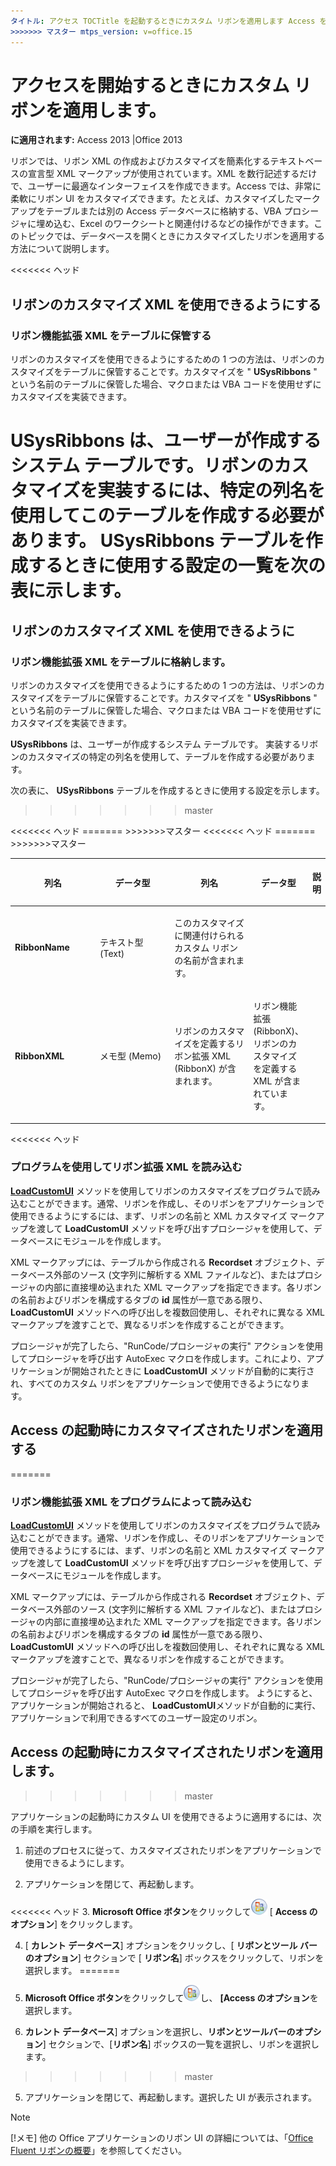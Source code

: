 ```yaml
---
タイトル: アクセス TOCTitle を起動するときにカスタム リボンを適用します Access を起動するときにカスタム リボンを適用 <<<<<<< ヘッド ms:assetid: 9e8ddf95-35aa-4e57-8422-d770da14711e ms:mtpsurl: https://msdn.microsoft.com/library/Ff198313(v=office.15) ms:contentKeyID: 48546659 ms.date: 09/18/。2015 === 説明: Access 2013 でデータベースを開くときにカスタマイズされたリボンを適用する方法です。 ms:assetid: 9e8ddf95-35aa-4e57-8422-d770da14711e ms:mtpsurl: https://msdn.microsoft.com/library/Ff198313(v=office.15) ms:contentKeyID: 48546659 ms.date: 2018/10/16
>>>>>>> マスター mtps_version: v=office.15
---
```


# <a name="apply-a-custom-ribbon-when-starting-access"></a>アクセスを開始するときにカスタム リボンを適用します。

**に適用されます:** Access 2013 |Office 2013

リボンでは、リボン XML の作成およびカスタマイズを簡素化するテキストベースの宣言型 XML マークアップが使用されています。XML を数行記述するだけで、ユーザーに最適なインターフェイスを作成できます。Access では、非常に柔軟にリボン UI をカスタマイズできます。たとえば、カスタマイズしたマークアップをテーブルまたは別の Access データベースに格納する、VBA プロシージャに埋め込む、Excel のワークシートと関連付けるなどの操作ができます。このトピックでは、データベースを開くときにカスタマイズしたリボンを適用する方法について説明します。

<<<<<<< ヘッド
## <a name="making-the-ribbon-customization-xml-available"></a>リボンのカスタマイズ XML を使用できるようにする

### <a name="storing-ribbon-extensibility-xml-in-a-table"></a>リボン機能拡張 XML をテーブルに保管する

リボンのカスタマイズを使用できるようにするための 1 つの方法は、リボンのカスタマイズをテーブルに保管することです。カスタマイズを " **USysRibbons** " という名前のテーブルに保管した場合、マクロまたは VBA コードを使用せずにカスタマイズを実装できます。

**USysRibbons** は、ユーザーが作成するシステム テーブルです。リボンのカスタマイズを実装するには、特定の列名を使用してこのテーブルを作成する必要があります。 **USysRibbons** テーブルを作成するときに使用する設定の一覧を次の表に示します。
=======
## <a name="make-the-ribbon-customization-xml-available"></a>リボンのカスタマイズ XML を使用できるように

### <a name="store-ribbon-extensibility-xml-in-a-table"></a>リボン機能拡張 XML をテーブルに格納します。

リボンのカスタマイズを使用できるようにするための 1 つの方法は、リボンのカスタマイズをテーブルに保管することです。カスタマイズを " **USysRibbons** " という名前のテーブルに保管した場合、マクロまたは VBA コードを使用せずにカスタマイズを実装できます。

**USysRibbons** は、ユーザーが作成するシステム テーブルです。 実装するリボンのカスタマイズの特定の列名を使用して、テーブルを作成する必要があります。 

次の表に、 **USysRibbons** テーブルを作成するときに使用する設定を示します。
>>>>>>> master

<table>
<colgroup>
<col style="width: 33%" />
<col style="width: 33%" />
<col style="width: 33%" />
</colgroup>
<thead>
<tr class="header">
<<<<<<< ヘッド
<th><p>列名</p></th>
<th><p>データ型</p></th>
=======
<th><p>列名</p></th>
<th><p>データ型</p></th>
>>>>>>>マスター
<th><p>説明</p></th>
</tr>
</thead>
<tbody>
<tr class="odd">
<td><p><strong>RibbonName</strong></p></td>
<td><p>テキスト型 (Text)</p></td>
<td><p>このカスタマイズに関連付けられるカスタム リボンの名前が含まれます。</p></td>
</tr>
<tr class="even">
<td><p><strong>RibbonXML</strong></p></td>
<td><p>メモ型 (Memo)</p></td>
<<<<<<< ヘッド
<td><p>リボンのカスタマイズを定義するリボン拡張 XML (RibbonX) が含まれます。</p></td>
=======
<td><p>リボン機能拡張 (RibbonX)、リボンのカスタマイズを定義する XML が含まれています。</p></td>
>>>>>>>マスター
</tr>
</tbody>
</table>


<<<<<<< ヘッド
### <a name="loading-ribbon-extensibility-xml-programmatically"></a>プログラムを使用してリボン拡張 XML を読み込む

**[LoadCustomUI](https://msdn.microsoft.com/library/ff194416\(v=office.15\))** メソッドを使用してリボンのカスタマイズをプログラムで読み込むことができます。通常、リボンを作成し、そのリボンをアプリケーションで使用できるようにするには、まず、リボンの名前と XML カスタマイズ マークアップを渡して **LoadCustomUI** メソッドを呼び出すプロシージャを使用して、データベースにモジュールを作成します。

XML マークアップには、テーブルから作成される **Recordset** オブジェクト、データベース外部のソース (文字列に解析する XML ファイルなど)、またはプロシージャの内部に直接埋め込まれた XML マークアップを指定できます。各リボンの名前およびリボンを構成するタブの **id** 属性が一意である限り、 **LoadCustomUI** メソッドへの呼び出しを複数回使用し、それぞれに異なる XML マークアップを渡すことで、異なるリボンを作成することができます。

プロシージャが完了したら、"RunCode/プロシージャの実行" アクションを使用してプロシージャを呼び出す AutoExec マクロを作成します。これにより、アプリケーションが開始されたときに **LoadCustomUI** メソッドが自動的に実行され、すべてのカスタム リボンをアプリケーションで使用できるようになります。

## <a name="applying-customized-ribbons-when-access-starts"></a>Access の起動時にカスタマイズされたリボンを適用する
=======
### <a name="load-ribbon-extensibility-xml-programmatically"></a>リボン機能拡張 XML をプログラムによって読み込む

**[LoadCustomUI](https://docs.microsoft.com/office/vba/api/Access.Application.LoadCustomUI)** メソッドを使用してリボンのカスタマイズをプログラムで読み込むことができます。通常、リボンを作成し、そのリボンをアプリケーションで使用できるようにするには、まず、リボンの名前と XML カスタマイズ マークアップを渡して **LoadCustomUI** メソッドを呼び出すプロシージャを使用して、データベースにモジュールを作成します。

XML マークアップには、テーブルから作成される **Recordset** オブジェクト、データベース外部のソース (文字列に解析する XML ファイルなど)、またはプロシージャの内部に直接埋め込まれた XML マークアップを指定できます。各リボンの名前およびリボンを構成するタブの **id** 属性が一意である限り、 **LoadCustomUI** メソッドへの呼び出しを複数回使用し、それぞれに異なる XML マークアップを渡すことで、異なるリボンを作成することができます。

プロシージャが完了したら、"RunCode/プロシージャの実行" アクションを使用してプロシージャを呼び出す AutoExec マクロを作成します。 ようにすると、アプリケーションが開始されると、 **LoadCustomUI**メソッドが自動的に実行、アプリケーションで利用できるすべてのユーザー設定のリボン。

## <a name="apply-customized-ribbons-when-access-starts"></a>Access の起動時にカスタマイズされたリボンを適用します。
>>>>>>> master

アプリケーションの起動時にカスタム UI を使用できるように適用するには、次の手順を実行します。

1.  前述のプロセスに従って、カスタマイズされたリボンをアプリケーションで使用できるようにします。

2.  アプリケーションを閉じて、再起動します。

<<<<<<< ヘッド
3.  **Microsoft Office ボタン**をクリックして![O12FileMenuButton\_ZA10077102](media/access-file-menu-button.gif "O12FileMenuButton_ZA10077102") [ **Access のオプション**] をクリックします。

4.  [ **カレント データベース**] オプションをクリックし、[ **リボンとツール バーのオプション**] セクションで [ **リボン名**] ボックスをクリックして、リボンを選択します。
=======
3.  **Microsoft Office ボタン**をクリックして![O12FileMenuButton\_ZA10077102](media/access-file-menu-button.gif "O12FileMenuButton_ZA10077102")し、 **[Access のオプション**を選択します。

4.  **カレント データベース**] オプションを選択し、**リボンとツールバーのオプション**] セクションで、[**リボン名**] ボックスの一覧を選択し、リボンを選択します。
>>>>>>> master

5.  アプリケーションを閉じて、再起動します。選択した UI が表示されます。

> [!NOTE]
> [!メモ] 他の Office アプリケーションのリボン UI の詳細については、「[Office Fluent リボンの概要](https://docs.microsoft.com/office/vba/Library-Reference/Concepts/overview-of-the-office-fluent-ribbon)」を参照してください。



